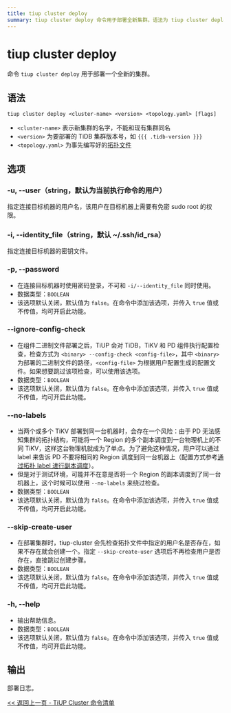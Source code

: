 ```yaml
---
title: tiup cluster deploy
summary: tiup cluster deploy 命令用于部署全新集群。语法为 tiup cluster deploy <cluster-name> <version> <topology.yaml> [flags]。选项包括 -u, -i, -p, --ignore-config-check, --no-labels, --skip-create-user, -h。输出为部署日志。
---
```


# tiup cluster deploy

命令 `tiup cluster deploy` 用于部署一个全新的集群。

## 语法

```shell
tiup cluster deploy <cluster-name> <version> <topology.yaml> [flags]
```

- `<cluster-name>` 表示新集群的名字，不能和现有集群同名
- `<version>` 为要部署的 TiDB 集群版本号，如 `{{{ .tidb-version }}}`
- `<topology.yaml>` 为事先编写好的[拓扑文件](/tiup/tiup-cluster-topology-reference.md)

## 选项

### -u, --user（string，默认为当前执行命令的用户）

指定连接目标机器的用户名，该用户在目标机器上需要有免密 sudo root 的权限。

### -i, --identity_file（string，默认 ~/.ssh/id_rsa）

指定连接目标机器的密钥文件。

### -p, --password

- 在连接目标机器时使用密码登录，不可和 `-i/--identity_file` 同时使用。
- 数据类型：`BOOLEAN`
- 该选项默认关闭，默认值为 `false`。在命令中添加该选项，并传入 `true` 值或不传值，均可开启此功能。

### --ignore-config-check

- 在组件二进制文件部署之后，TiUP 会对 TiDB，TiKV 和 PD 组件执行配置检查，检查方式为 `<binary> --config-check <config-file>`，其中 `<binary>` 为部署的二进制文件的路径，`<config-file>` 为根据用户配置生成的配置文件。如果想要跳过该项检查，可以使用该选项。
- 数据类型：`BOOLEAN`
- 该选项默认关闭，默认值为 `false`。在命令中添加该选项，并传入 `true` 值或不传值，均可开启此功能。

### --no-labels

- 当两个或多个 TiKV 部署到同一台机器时，会存在一个风险：由于 PD 无法感知集群的拓扑结构，可能将一个 Region 的多个副本调度到一台物理机上的不同 TiKV，这样这台物理机就成为了单点。为了避免这种情况，用户可以通过 label 来告诉 PD 不要将相同的 Region 调度到同一台机器上（配置方式参考[通过拓扑 label 进行副本调度](/schedule-replicas-by-topology-labels.md)）。
- 但是对于测试环境，可能并不在意是否将一个 Region 的副本调度到了同一台机器上，这个时候可以使用 `--no-labels` 来绕过检查。
- 数据类型：`BOOLEAN`
- 该选项默认关闭，默认值为 `false`。在命令中添加该选项，并传入 `true` 值或不传值，均可开启此功能。

### --skip-create-user

- 在部署集群时，tiup-cluster 会先检查拓扑文件中指定的用户名是否存在，如果不存在就会创建一个。指定 `--skip-create-user` 选项后不再检查用户是否存在，直接跳过创建步骤。
- 数据类型：`BOOLEAN`
- 该选项默认关闭，默认值为 `false`。在命令中添加该选项，并传入 `true` 值或不传值，均可开启此功能。

### -h, --help

- 输出帮助信息。
- 数据类型：`BOOLEAN`
- 该选项默认关闭，默认值为 `false`。在命令中添加该选项，并传入 `true` 值或不传值，均可开启此功能。

## 输出

部署日志。

[<< 返回上一页 - TiUP Cluster 命令清单](/tiup/tiup-component-cluster.md#命令清单)
